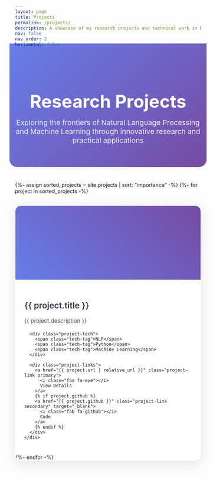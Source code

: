 ```yaml
---
layout: page
title: Projects
permalink: /projects/
description: A showcase of my research projects and technical work in Natural Language Processing
nav: false
nav_order: 2
horizontal: false
---
```


<style>
.projects-hero {
  background: linear-gradient(135deg, #667eea 0%, #764ba2 100%);
  color: white;
  padding: 60px 0;
  margin: -40px -15px 40px -15px;
  text-align: center;
  border-radius: 0 0 20px 20px;
}

.projects-hero h1 {
  font-size: 3rem;
  font-weight: 700;
  margin-bottom: 1rem;
}

.projects-hero p {
  font-size: 1.2rem;
  opacity: 0.9;
  max-width: 600px;
  margin: 0 auto;
}

.project-grid {
  display: grid;
  grid-template-columns: repeat(auto-fit, minmax(350px, 1fr));
  gap: 30px;
  margin-top: 40px;
}

.project-card {
  background: white;
  border-radius: 16px;
  box-shadow: 0 8px 32px rgba(0, 0, 0, 0.1);
  overflow: hidden;
  transition: all 0.3s cubic-bezier(0.4, 0, 0.2, 1);
  border: 1px solid rgba(255, 255, 255, 0.1);
}

.project-card:hover {
  transform: translateY(-8px);
  box-shadow: 0 20px 64px rgba(0, 0, 0, 0.15);
}

.project-image {
  height: 200px;
  background: linear-gradient(45deg, #f093fb 0%, #f5576c 100%);
  display: flex;
  align-items: center;
  justify-content: center;
  color: white;
  font-size: 3rem;
  position: relative;
  overflow: hidden;
}

.project-image.nlp { background: linear-gradient(45deg, #667eea 0%, #764ba2 100%); }
.project-image.ml { background: linear-gradient(45deg, #f093fb 0%, #f5576c 100%); }
.project-image.ai { background: linear-gradient(45deg, #4facfe 0%, #00f2fe 100%); }
.project-image.data { background: linear-gradient(45deg, #43e97b 0%, #38f9d7 100%); }
.project-image.web { background: linear-gradient(45deg, #fa709a 0%, #fee140 100%); }

.project-content {
  padding: 24px;
}

.project-title {
  font-size: 1.4rem;
  font-weight: 600;
  color: #2d3748;
  margin-bottom: 12px;
  line-height: 1.3;
}

.project-description {
  color: #4a5568;
  line-height: 1.6;
  margin-bottom: 16px;
  font-size: 0.95rem;
}

.project-tech {
  display: flex;
  flex-wrap: wrap;
  gap: 6px;
  margin-bottom: 16px;
}

.tech-tag {
  background: #e2e8f0;
  color: #4a5568;
  padding: 4px 10px;
  border-radius: 12px;
  font-size: 0.8rem;
  font-weight: 500;
}

.project-links {
  display: flex;
  gap: 12px;
}

.project-link {
  display: inline-flex;
  align-items: center;
  gap: 6px;
  padding: 8px 16px;
  border-radius: 8px;
  text-decoration: none;
  font-size: 0.9rem;
  font-weight: 500;
  transition: all 0.2s;
}

.project-link.primary {
  background: #667eea;
  color: white;
}

.project-link.primary:hover {
  background: #5a6fd8;
  color: white;
}

.project-link.secondary {
  background: #f7fafc;
  color: #4a5568;
  border: 1px solid #e2e8f0;
}

.project-link.secondary:hover {
  background: #edf2f7;
  color: #2d3748;
}

@media (max-width: 768px) {
  .projects-hero {
    padding: 40px 0;
    margin: -20px -15px 30px -15px;
  }
  
  .projects-hero h1 {
    font-size: 2rem;
  }
  
  .project-grid {
    grid-template-columns: 1fr;
    gap: 20px;
  }
}

/* Dark theme support */
@media (prefers-color-scheme: dark) {
  .project-card {
    background: #2d3748;
    border-color: #4a5568;
  }
  
  .project-title {
    color: #f7fafc;
  }
  
  .project-description {
    color: #e2e8f0;
  }
  
  .tech-tag {
    background: #4a5568;
    color: #e2e8f0;
  }
  
  .project-link.secondary {
    background: #4a5568;
    color: #e2e8f0;
    border-color: #718096;
  }
}
</style>

<div class="projects-hero">
  <h1>Research Projects</h1>
  <p>Exploring the frontiers of Natural Language Processing and Machine Learning through innovative research and practical applications</p>
</div>

<div class="project-grid">
  {%- assign sorted_projects = site.projects | sort: "importance" -%}
  {%- for project in sorted_projects -%}
  <div class="project-card">
    <div class="project-image nlp">
      <i class="fas fa-brain"></i>
    </div>
    <div class="project-content">
      <h3 class="project-title">{{ project.title }}</h3>
      <p class="project-description">{{ project.description }}</p>
      
      <div class="project-tech">
        <span class="tech-tag">NLP</span>
        <span class="tech-tag">Python</span>
        <span class="tech-tag">Machine Learning</span>
      </div>
      
      <div class="project-links">
        <a href="{{ project.url | relative_url }}" class="project-link primary">
          <i class="fas fa-eye"></i>
          View Details
        </a>
        {% if project.github %}
        <a href="{{ project.github }}" class="project-link secondary" target="_blank">
          <i class="fab fa-github"></i>
          Code
        </a>
        {% endif %}
      </div>
    </div>
  </div>
  {%- endfor -%}
</div>
